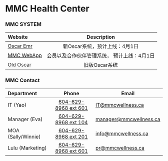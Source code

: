 # MMC Health Center



### MMC SYSTEM

| Website                                                      |                 Description                 |
| :----------------------------------------------------------- | :-----------------------------------------: |
| [Oscar Emr](https://oscaremr.mmc-group.ca:8443/oscar/index.jsp) |        新Oscar系统，预计上线：4月1日        |
| [MMC WebApp](https://crm.mmcwellness.ca/login)               | 会员以及合作伙伴管理系统， 预计上线：4月1日 |
| [Old Oscar](https://oscar.mmc-group.ca:8443/Oscar12_1/index.jsp) |                旧版Oscar系统                |



### MMC Contact

| Department         |                   Phone                   | Email                  |
| :----------------- | :---------------------------------------: | ---------------------- |
| IT (Yao)           | [604-629-8968 ext 601](tel:604-629-8968)  | IT@mmcwellness.ca      |
| Manager (Eva)      | [604-629-8968 ext 104 ](tel:604-629-8968) | manager@mmcwellness.ca |
| MOA (Sally/Winnie) | [604-629-8968 ext 201 ](tel:604-629-8968) | info@mmcwellness.ca    |
| Lulu (Marketing)   | [604-629-8968 ext 601](tel:604-629-8968)  | pr@mmcwellness.ca      |

